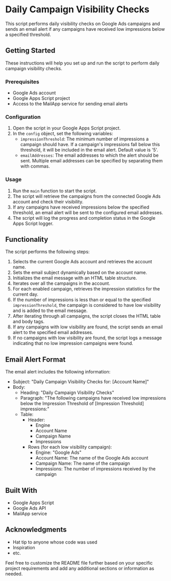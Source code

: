 # Daily Campaign Visibility Checks

This script performs daily visibility checks on Google Ads campaigns and sends an email alert if any campaigns have received low impressions below a specified threshold.

## Getting Started

These instructions will help you set up and run the script to perform daily campaign visibility checks.

### Prerequisites

- Google Ads account
- Google Apps Script project
- Access to the MailApp service for sending email alerts

### Configuration

1. Open the script in your Google Apps Script project.
2. In the `config` object, set the following variables:
   - `impressionThreshold`: The minimum number of impressions a campaign should have. If a campaign's impressions fall below this threshold, it will be included in the email alert. Default value is '5'.
   - `emailAddresses`: The email addresses to which the alert should be sent. Multiple email addresses can be specified by separating them with commas.

### Usage

1. Run the `main` function to start the script.
2. The script will retrieve the campaigns from the connected Google Ads account and check their visibility.
3. If any campaigns have received impressions below the specified threshold, an email alert will be sent to the configured email addresses.
4. The script will log the progress and completion status in the Google Apps Script logger.

## Functionality

The script performs the following steps:

1. Selects the current Google Ads account and retrieves the account name.
2. Sets the email subject dynamically based on the account name.
3. Initializes the email message with an HTML table structure.
4. Iterates over all the campaigns in the account.
5. For each enabled campaign, retrieves the impression statistics for the current day.
6. If the number of impressions is less than or equal to the specified `impressionThreshold`, the campaign is considered to have low visibility and is added to the email message.
7. After iterating through all campaigns, the script closes the HTML table and body tags.
8. If any campaigns with low visibility are found, the script sends an email alert to the specified email addresses.
9. If no campaigns with low visibility are found, the script logs a message indicating that no low impression campaigns were found.

## Email Alert Format

The email alert includes the following information:

- Subject: "Daily Campaign Visibility Checks for: [Account Name]"
- Body:
  - Heading: "Daily Campaign Visibility Checks"
  - Paragraph: "The following campaigns have received low impressions below the Impression Threshold of [Impression Threshold] impressions:"
  - Table:
    - Header:
      - Engine
      - Account Name
      - Campaign Name
      - Impressions
    - Rows (for each low visibility campaign):
      - Engine: "Google Ads"
      - Account Name: The name of the Google Ads account
      - Campaign Name: The name of the campaign
      - Impressions: The number of impressions received by the campaign

## Built With

- Google Apps Script
- Google Ads API
- MailApp service

## Acknowledgments

- Hat tip to anyone whose code was used
- Inspiration
- etc.

Feel free to customize the README file further based on your specific project requirements and add any additional sections or information as needed.
